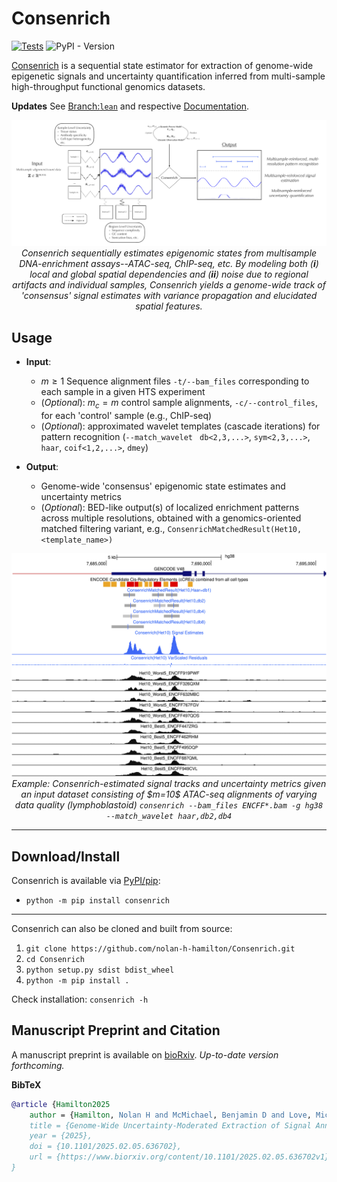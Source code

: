 # Consenrich

[![Tests](https://github.com/nolan-h-hamilton/Consenrich/actions/workflows/Tests.yml/badge.svg?event=workflow_dispatch)](https://github.com/nolan-h-hamilton/Consenrich/actions/workflows/Tests.yml)
![PyPI - Version](https://img.shields.io/pypi/v/consenrich?logo=Python&logoColor=%23FFFFFF&color=%233776AB&link=https%3A%2F%2Fpypi.org%2Fproject%2Fconsenrich%2F)

[Consenrich](https://github.com/nolan-h-hamilton/Consenrich) is a sequential state estimator for extraction of genome-wide epigenetic signals and uncertainty quantification inferred from multi-sample high-throughput functional genomics datasets.

**Updates** See [Branch:`lean`](https://github.com/nolan-h-hamilton/Consenrich/tree/lean) and respective [Documentation](https://nolan-h-hamilton.github.io/Consenrich/).

<p align="center">
  <img src="docs/scheme.png" alt="Example output with --match_wavelet haar,db2,db4" width="800"/><br/>
  <em> Consenrich sequentially estimates epigenomic states from multisample DNA-enrichment assays--ATAC-seq, ChIP-seq, etc. By modeling  both (<b>i</b>) local and global spatial dependencies and (<b>ii</b>) noise due to regional artifacts and individual samples, Consenrich yields a genome-wide track of 'consensus' signal estimates with variance propagation and elucidated spatial features.</em>
</p>


## Usage

* **Input**:
  * $m \geq 1$ Sequence alignment files `-t/--bam_files` corresponding to each sample in a given HTS experiment
  * (*Optional*): $m_c = m$ control sample alignments, `-c/--control_files`, for each 'control' sample (e.g., ChIP-seq)
  * (*Optional*): approximated wavelet templates (cascade iterations) for pattern recognition (`--match_wavelet ` `db<2,3,...>`, `sym<2,3,...>`, `haar`, `coif<1,2,...>`, `dmey`)

* **Output**:
  * Genome-wide 'consensus' epigenomic state estimates and uncertainty metrics
  * (*Optional*): BED-like output(s) of localized enrichment patterns across multiple resolutions, obtained with a genomics-oriented matched filtering variant, e.g., `ConsenrichMatchedResult(Het10, <template_name>)`

<p align="center">
  <img src="docs/matched.png" alt="Example output with --match_wavelet haar,db2,db4" width="800"/><br/>
  <em>Example: Consenrich-estimated signal tracks and uncertainty metrics given an input dataset consisting of $m=10$ ATAC-seq alignments of varying data quality (lymphoblastoid)
  <code>consenrich --bam_files ENCFF*.bam -g hg38 --match_wavelet haar,db2,db4</code></em>
</p>

---

## Download/Install

Consenrich is available via [PyPI/pip](https://pypi.org/project/consenrich/):

* `python -m pip install consenrich`

---

Consenrich can also be cloned and built from source:

1. `git clone https://github.com/nolan-h-hamilton/Consenrich.git`
2. `cd Consenrich`
3. `python setup.py sdist bdist_wheel`
4. `python -m pip install .`

Check installation: `consenrich -h`

## Manuscript Preprint and Citation

A manuscript preprint is available on [bioRxiv](https://www.biorxiv.org/content/10.1101/2025.02.05.636702v1). *Up-to-date version forthcoming.*

**BibTeX**

```bibtex
@article {Hamilton2025
	author = {Hamilton, Nolan H and McMichael, Benjamin D and Love, Michael I and Furey, Terrence S},
	title = {Genome-Wide Uncertainty-Moderated Extraction of Signal Annotations from Multi-Sample Functional Genomics Data},
	year = {2025},
	doi = {10.1101/2025.02.05.636702},
	url = {https://www.biorxiv.org/content/10.1101/2025.02.05.636702v1},
}
```
